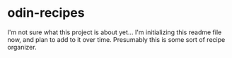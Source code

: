 # odin-recipes

I'm not sure what this project is about yet... I'm initializing this readme file now, and plan to add to it over time. Presumably this is some sort of recipe organizer. 